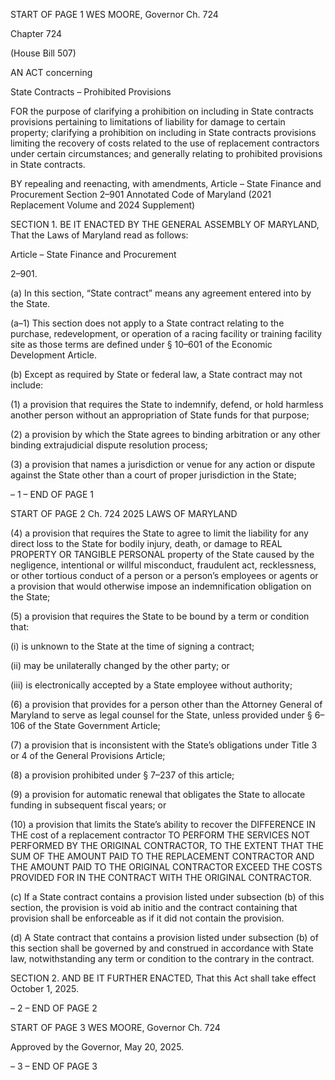 START OF PAGE 1
WES MOORE, Governor Ch. 724

Chapter 724

(House Bill 507)

AN ACT concerning

State Contracts – Prohibited Provisions

FOR the purpose of clarifying a prohibition on including in State contracts provisions
pertaining to limitations of liability for damage to certain property; clarifying a
prohibition on including in State contracts provisions limiting the recovery of costs
related to the use of replacement contractors under certain circumstances; and
generally relating to prohibited provisions in State contracts.

BY repealing and reenacting, with amendments,
Article – State Finance and Procurement
Section 2–901
Annotated Code of Maryland
(2021 Replacement Volume and 2024 Supplement)

SECTION 1. BE IT ENACTED BY THE GENERAL ASSEMBLY OF MARYLAND,
That the Laws of Maryland read as follows:

Article – State Finance and Procurement

2–901.

(a) In this section, “State contract” means any agreement entered into by the
State.

(a–1) This section does not apply to a State contract relating to the purchase,
redevelopment, or operation of a racing facility or training facility site as those terms are
defined under § 10–601 of the Economic Development Article.

(b) Except as required by State or federal law, a State contract may not include:

(1) a provision that requires the State to indemnify, defend, or hold
harmless another person without an appropriation of State funds for that purpose;

(2) a provision by which the State agrees to binding arbitration or any
other binding extrajudicial dispute resolution process;

(3) a provision that names a jurisdiction or venue for any action or dispute
against the State other than a court of proper jurisdiction in the State;

– 1 –
END OF PAGE 1

START OF PAGE 2
Ch. 724 2025 LAWS OF MARYLAND

(4) a provision that requires the State to agree to limit the liability for any
direct loss to the State for bodily injury, death, or damage to REAL PROPERTY OR
TANGIBLE PERSONAL property of the State caused by the negligence, intentional or willful
misconduct, fraudulent act, recklessness, or other tortious conduct of a person or a person’s
employees or agents or a provision that would otherwise impose an indemnification
obligation on the State;

(5) a provision that requires the State to be bound by a term or condition
that:

(i) is unknown to the State at the time of signing a contract;

(ii) may be unilaterally changed by the other party; or

(iii) is electronically accepted by a State employee without authority;

(6) a provision that provides for a person other than the Attorney General
of Maryland to serve as legal counsel for the State, unless provided under § 6–106 of the
State Government Article;

(7) a provision that is inconsistent with the State’s obligations under Title
3 or 4 of the General Provisions Article;

(8) a provision prohibited under § 7–237 of this article;

(9) a provision for automatic renewal that obligates the State to allocate
funding in subsequent fiscal years; or

(10) a provision that limits the State’s ability to recover the DIFFERENCE
IN THE cost of a replacement contractor TO PERFORM THE SERVICES NOT PERFORMED
BY THE ORIGINAL CONTRACTOR, TO THE EXTENT THAT THE SUM OF THE AMOUNT
PAID TO THE REPLACEMENT CONTRACTOR AND THE AMOUNT PAID TO THE
ORIGINAL CONTRACTOR EXCEED THE COSTS PROVIDED FOR IN THE CONTRACT WITH
THE ORIGINAL CONTRACTOR.

(c) If a State contract contains a provision listed under subsection (b) of this
section, the provision is void ab initio and the contract containing that provision shall be
enforceable as if it did not contain the provision.

(d) A State contract that contains a provision listed under subsection (b) of this
section shall be governed by and construed in accordance with State law, notwithstanding
any term or condition to the contrary in the contract.

SECTION 2. AND BE IT FURTHER ENACTED, That this Act shall take effect
October 1, 2025.

– 2 –
END OF PAGE 2

START OF PAGE 3
WES MOORE, Governor Ch. 724

Approved by the Governor, May 20, 2025.

– 3 –
END OF PAGE 3